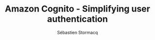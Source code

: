 ---
title:  "Amazon Cognito - Simplifying user authentication"
description: "In this episode of the AWS Developers Podcast, we welcome Rahul Sharma and Kevin Shanley to discuss AWS Cognito, a service for user authentication and identity management in web and mobile applications.

The guests outline Cognito's updates: a new getting started experience, managed login features, and passwordless authentication options. They explain how these changes affect developers implementing authentication systems and discuss the technical aspects of passkeys implementation.

The conversation details Cognito's pricing structure, now organized in three tiers: light, essentials, and plus. The team explains what each tier includes and finish by sharing some perspectives on the future of identity services."
guests:
  - name: "Rahul Sharma"
    link: "https://www.linkedin.com/in/rahul-sharma-031092/"
    title: "Principal Product manager, AWS"
  - name: "Kevin Shanley"
    link: "https://www.linkedin.com/in/kevinmichaelshanley/"
    title: "Principal Solution Architect, AWS Identity"
episode: 151
duration: "00:43:56" 
size: 21093582
file: 151.mp3	
social-background: 151.png
publication: 2025-02-07 04:00:00 +0100
author: Sébastien Stormacq
category: podcasts
aws-categories:
  - "Security, Identity & Compliance"
  - "Front-End Web & Mobile"
links:
  - text: "Amazon Cognito"
    link: https://docs.aws.amazon.com/cognito/latest/developerguide/getting-started-user-pools.html
  - text: "Improve your app authentication workflow with new Amazon Cognito features"
    link: https://aws.amazon.com/blogs/aws/improve-your-app-authentication-workflow-with-new-amazon-cognito-features/
  - text: "Announcing new feature tiers: Essentials and Plus for Amazon Cognito"
    link: https://aws.amazon.com/about-aws/whats-new/2024/11/new-feature-tiers-essentials-plus-amazon-cognito/
---